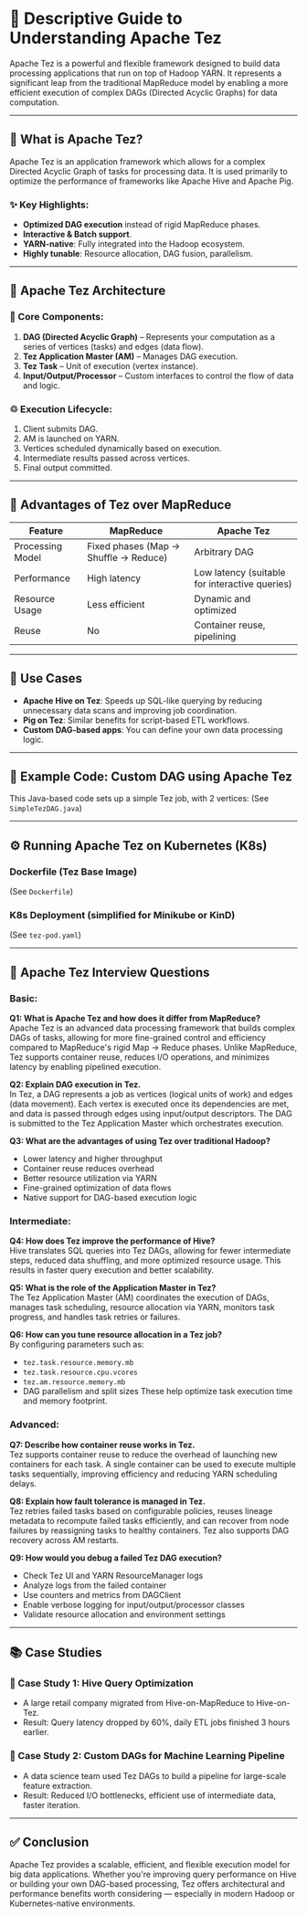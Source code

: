 # 📘 Descriptive Guide to Understanding Apache Tez

Apache Tez is a powerful and flexible framework designed to build data processing applications that run on top of Hadoop YARN. It represents a significant leap from the traditional MapReduce model by enabling a more efficient execution of complex DAGs (Directed Acyclic Graphs) for data computation.

---

## 🔹 What is Apache Tez?
Apache Tez is an application framework which allows for a complex Directed Acyclic Graph of tasks for processing data. It is used primarily to optimize the performance of frameworks like Apache Hive and Apache Pig.

### ✨ Key Highlights:
- **Optimized DAG execution** instead of rigid MapReduce phases.
- **Interactive & Batch support**.
- **YARN-native**: Fully integrated into the Hadoop ecosystem.
- **Highly tunable**: Resource allocation, DAG fusion, parallelism.

---

## 🔧 Apache Tez Architecture

### 🧩 Core Components:
1. **DAG (Directed Acyclic Graph)** – Represents your computation as a series of vertices (tasks) and edges (data flow).
2. **Tez Application Master (AM)** – Manages DAG execution.
3. **Tez Task** – Unit of execution (vertex instance).
4. **Input/Output/Processor** – Custom interfaces to control the flow of data and logic.

### ♲ Execution Lifecycle:
1. Client submits DAG.
2. AM is launched on YARN.
3. Vertices scheduled dynamically based on execution.
4. Intermediate results passed across vertices.
5. Final output committed.

---

## 🚀 Advantages of Tez over MapReduce
| Feature | MapReduce | Apache Tez |
|--------|------------|------------|
| Processing Model | Fixed phases (Map -> Shuffle -> Reduce) | Arbitrary DAG |
| Performance | High latency | Low latency (suitable for interactive queries) |
| Resource Usage | Less efficient | Dynamic and optimized |
| Reuse | No | Container reuse, pipelining |

---

## 📌 Use Cases
- **Apache Hive on Tez**: Speeds up SQL-like querying by reducing unnecessary data scans and improving job coordination.
- **Pig on Tez**: Similar benefits for script-based ETL workflows.
- **Custom DAG-based apps**: You can define your own data processing logic.

---

## 📌 Example Code: Custom DAG using Apache Tez

This Java-based code sets up a simple Tez job, with 2 vertices:
(See `SimpleTezDAG.java`)

---

## ⚙️ Running Apache Tez on Kubernetes (K8s)

### Dockerfile (Tez Base Image)
(See `Dockerfile`)

### K8s Deployment (simplified for Minikube or KinD)
(See `tez-pod.yaml`)

---

## 🧠 Apache Tez Interview Questions

### Basic:
**Q1: What is Apache Tez and how does it differ from MapReduce?**  
Apache Tez is an advanced data processing framework that builds complex DAGs of tasks, allowing for more fine-grained control and efficiency compared to MapReduce's rigid Map -> Reduce phases. Unlike MapReduce, Tez supports container reuse, reduces I/O operations, and minimizes latency by enabling pipelined execution.

**Q2: Explain DAG execution in Tez.**  
In Tez, a DAG represents a job as vertices (logical units of work) and edges (data movement). Each vertex is executed once its dependencies are met, and data is passed through edges using input/output descriptors. The DAG is submitted to the Tez Application Master which orchestrates execution.

**Q3: What are the advantages of using Tez over traditional Hadoop?**  
- Lower latency and higher throughput
- Container reuse reduces overhead
- Better resource utilization via YARN
- Fine-grained optimization of data flows
- Native support for DAG-based execution logic

### Intermediate:
**Q4: How does Tez improve the performance of Hive?**  
Hive translates SQL queries into Tez DAGs, allowing for fewer intermediate steps, reduced data shuffling, and more optimized resource usage. This results in faster query execution and better scalability.

**Q5: What is the role of the Application Master in Tez?**  
The Tez Application Master (AM) coordinates the execution of DAGs, manages task scheduling, resource allocation via YARN, monitors task progress, and handles task retries or failures.

**Q6: How can you tune resource allocation in a Tez job?**  
By configuring parameters such as:
- `tez.task.resource.memory.mb`
- `tez.task.resource.cpu.vcores`
- `tez.am.resource.memory.mb`
- DAG parallelism and split sizes
These help optimize task execution time and memory footprint.

### Advanced:
**Q7: Describe how container reuse works in Tez.**  
Tez supports container reuse to reduce the overhead of launching new containers for each task. A single container can be used to execute multiple tasks sequentially, improving efficiency and reducing YARN scheduling delays.

**Q8: Explain how fault tolerance is managed in Tez.**  
Tez retries failed tasks based on configurable policies, reuses lineage metadata to recompute failed tasks efficiently, and can recover from node failures by reassigning tasks to healthy containers. Tez also supports DAG recovery across AM restarts.

**Q9: How would you debug a failed Tez DAG execution?**  
- Check Tez UI and YARN ResourceManager logs
- Analyze logs from the failed container
- Use counters and metrics from DAGClient
- Enable verbose logging for input/output/processor classes
- Validate resource allocation and environment settings

---

## 📚 Case Studies

### 📌 Case Study 1: Hive Query Optimization
- A large retail company migrated from Hive-on-MapReduce to Hive-on-Tez.
- Result: Query latency dropped by 60%, daily ETL jobs finished 3 hours earlier.

### 📌 Case Study 2: Custom DAGs for Machine Learning Pipeline
- A data science team used Tez DAGs to build a pipeline for large-scale feature extraction.
- Result: Reduced I/O bottlenecks, efficient use of intermediate data, faster iteration.

---

## ✅ Conclusion
Apache Tez provides a scalable, efficient, and flexible execution model for big data applications. Whether you're improving query performance on Hive or building your own DAG-based processing, Tez offers architectural and performance benefits worth considering — especially in modern Hadoop or Kubernetes-native environments.
